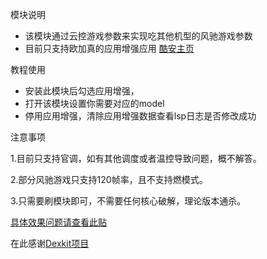
模块说明


- 该模块通过云控游戏参数来实现吃其他机型的风驰游戏参数
- 目前只支持欧加真的应用增强应用
[酷安主页](http://www.coolapk.com/u/1094958)


教程使用
- 安装此模块后勾选应用增强，
- 打开该模块设置你需要对应的model
- 停用应用增强，清除应用增强数据查看lsp日志是否修改成功

注意事项


1.目前只支持官调，如有其他调度或者温控导致问题，概不解答。

2.部分风驰游戏只支持120帧率，且不支持燃模式。

3.只需要刷模块即可，不需要任何核心破解，理论版本通杀。

[具体效果问题请查看此贴](https://www.coolapk.com/feed/64599513?shareKey=OTFjNjY2YjQ1MGQxNjgzMDRiZjY~&shareUid=1094958&shareFrom=com.coolapk.market_15.3.1)


在此感谢[Dexkit项目](https://luckypray.org/DexKit/)

